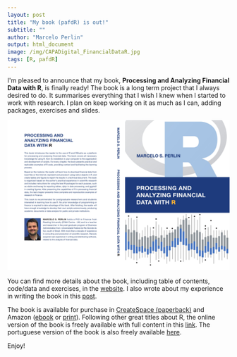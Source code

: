```yaml
---
layout: post
title: "My book (pafdR) is out!"
subtitle: ""
author: "Marcelo Perlin"
output: html_document
image: /img/CAPADigital_FinancialDataR.jpg
tags: [R, pafdR]
---
```


I'm pleased to announce that my book, **Processing and Analyzing Financial Data with R**, is finally ready! The book is a long term project that I always desired to do. It summarises everything that I wish I knew when I started to work with research. I plan on keep working on it as much as I can, adding packages, exercises and slides. 

![](/img/CAPADigital_FinancialDataR_20170427-1.jpg)

You can find more details about the book, including table of contents, code/data and exercises, in the [website](https://sites.google.com/view/pafdR/home). I also wrote about my experience in writing the book in this [post](https://msperlin.github.io/2017-02-16-Writing-a-book/).

The book is available for purchase in [CreateSpace (paperback)](https://www.createspace.com/7141874) and Amazon ([ebook](https://www.amazon.com/dp/B071DTSCPS) or [print](https://www.amazon.com/gp/product/8592243556)). Following other great titles about R, the online version of the book is freely available with full content in this [link](https://msperlin.github.io/pafdR/). The portuguese version of the book is also freely available [here](https://msperlin.github.io/pmdfR-Online/).

Enjoy!

